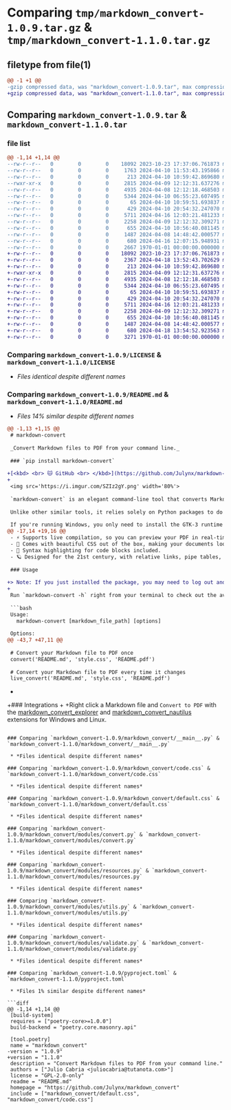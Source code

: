 # Comparing `tmp/markdown_convert-1.0.9.tar.gz` & `tmp/markdown_convert-1.1.0.tar.gz`

## filetype from file(1)

```diff
@@ -1 +1 @@
-gzip compressed data, was "markdown_convert-1.0.9.tar", max compression
+gzip compressed data, was "markdown_convert-1.1.0.tar", max compression
```

## Comparing `markdown_convert-1.0.9.tar` & `markdown_convert-1.1.0.tar`

### file list

```diff
@@ -1,14 +1,14 @@
--rw-r--r--   0        0        0    18092 2023-10-23 17:37:06.761873 markdown_convert-1.0.9/LICENSE
--rw-r--r--   0        0        0     1763 2024-04-10 11:53:43.195866 markdown_convert-1.0.9/README.md
--rw-r--r--   0        0        0      213 2024-04-10 10:59:42.869680 markdown_convert-1.0.9/markdown_convert/__init__.py
--rwxr-xr-x   0        0        0     2815 2024-04-09 12:12:31.637276 markdown_convert-1.0.9/markdown_convert/__main__.py
--rw-r--r--   0        0        0     4935 2024-04-08 12:12:18.468503 markdown_convert-1.0.9/markdown_convert/code.css
--rw-r--r--   0        0        0     5344 2024-04-10 06:55:23.607495 markdown_convert-1.0.9/markdown_convert/default.css
--rw-r--r--   0        0        0       65 2024-04-10 10:59:51.693837 markdown_convert-1.0.9/markdown_convert/modules/__init__.py
--rw-r--r--   0        0        0      429 2024-04-10 20:54:32.247070 markdown_convert-1.0.9/markdown_convert/modules/constants.py
--rw-r--r--   0        0        0     5711 2024-04-16 12:03:21.481233 markdown_convert-1.0.9/markdown_convert/modules/convert.py
--rw-r--r--   0        0        0     2258 2024-04-09 12:12:32.309271 markdown_convert-1.0.9/markdown_convert/modules/resources.py
--rw-r--r--   0        0        0      655 2024-04-10 10:56:40.081145 markdown_convert-1.0.9/markdown_convert/modules/utils.py
--rw-r--r--   0        0        0     1487 2024-04-08 14:48:42.000577 markdown_convert-1.0.9/markdown_convert/modules/validate.py
--rw-r--r--   0        0        0      680 2024-04-16 12:07:15.948931 markdown_convert-1.0.9/pyproject.toml
--rw-r--r--   0        0        0     2667 1970-01-01 00:00:00.000000 markdown_convert-1.0.9/PKG-INFO
+-rw-r--r--   0        0        0    18092 2023-10-23 17:37:06.761873 markdown_convert-1.1.0/LICENSE
+-rw-r--r--   0        0        0     2367 2024-04-18 13:52:43.702629 markdown_convert-1.1.0/README.md
+-rw-r--r--   0        0        0      213 2024-04-10 10:59:42.869680 markdown_convert-1.1.0/markdown_convert/__init__.py
+-rwxr-xr-x   0        0        0     2815 2024-04-09 12:12:31.637276 markdown_convert-1.1.0/markdown_convert/__main__.py
+-rw-r--r--   0        0        0     4935 2024-04-08 12:12:18.468503 markdown_convert-1.1.0/markdown_convert/code.css
+-rw-r--r--   0        0        0     5344 2024-04-10 06:55:23.607495 markdown_convert-1.1.0/markdown_convert/default.css
+-rw-r--r--   0        0        0       65 2024-04-10 10:59:51.693837 markdown_convert-1.1.0/markdown_convert/modules/__init__.py
+-rw-r--r--   0        0        0      429 2024-04-10 20:54:32.247070 markdown_convert-1.1.0/markdown_convert/modules/constants.py
+-rw-r--r--   0        0        0     5711 2024-04-16 12:03:21.481233 markdown_convert-1.1.0/markdown_convert/modules/convert.py
+-rw-r--r--   0        0        0     2258 2024-04-09 12:12:32.309271 markdown_convert-1.1.0/markdown_convert/modules/resources.py
+-rw-r--r--   0        0        0      655 2024-04-10 10:56:40.081145 markdown_convert-1.1.0/markdown_convert/modules/utils.py
+-rw-r--r--   0        0        0     1487 2024-04-08 14:48:42.000577 markdown_convert-1.1.0/markdown_convert/modules/validate.py
+-rw-r--r--   0        0        0      680 2024-04-18 13:54:52.923563 markdown_convert-1.1.0/pyproject.toml
+-rw-r--r--   0        0        0     3271 1970-01-01 00:00:00.000000 markdown_convert-1.1.0/PKG-INFO
```

### Comparing `markdown_convert-1.0.9/LICENSE` & `markdown_convert-1.1.0/LICENSE`

 * *Files identical despite different names*

### Comparing `markdown_convert-1.0.9/README.md` & `markdown_convert-1.1.0/README.md`

 * *Files 14% similar despite different names*

```diff
@@ -1,13 +1,15 @@
 # markdown-convert
 
 _Convert Markdown files to PDF from your command line._
 
 ### `pip install markdown-convert`
 
+[<kbd> <br> 🐱 GitHub <br> </kbd>](https://github.com/Julynx/markdown-convert) [<kbd> <br> 📦 PyPi <br> </kbd>](https://pypi.org/project/markdown_convert) 
+
 <img src='https://i.imgur.com/SZIz2gY.png' width='80%'>
 
 `markdown-convert` is an elegant command-line tool that converts Markdown files to PDF, powered by the amazing `markdown2` and `weasyprint` libraries.
 
 Unlike other similar tools, it relies solely on Python packages to do the job, eliminating the need for any external system-level dependencies when running on Linux.
 
 If you're running Windows, you only need to install the GTK-3 runtime from the following link: [GTK-3 Runtime](https://github.com/tschoonj/GTK-for-Windows-Runtime-Environment-Installer/releases).
@@ -17,14 +19,16 @@
 - ⚡️ Supports live compilation, so you can preview your PDF in real-time as you type.
 - 🌸 Comes with beautiful CSS out of the box, making your documents look great from the start.
 - 🎨 Syntax highlighting for code blocks included.
 - 🪐 Designed for the 21st century, with relative links, pipe tables, and modern CSS paged media features.
 
 ### Usage
 
+> Note: If you just installed the package, you may need to log out and log back in for the `markdown-convert` command to be registered to your PATH.
+
 Run `markdown-convert -h` right from your terminal to check out the available options:
 
 ```bash
 Usage:
   markdown-convert [markdown_file_path] [options]
 
 Options:
@@ -43,7 +47,11 @@
 
 # Convert your Markdown file to PDF once
 convert('README.md', 'style.css', 'README.pdf')
 
 # Convert your Markdown file to PDF every time it changes
 live_convert('README.md', 'style.css', 'README.pdf')
 ```
+
+### Integrations
+
+Right click a Markdown file and `Convert to PDF` with the [markdown_convert_explorer](https://github.com/Julynx/markdown_convert_explorer) and [markdown_convert_nautilus](https://github.com/Julynx/markdown_convert_nautilus) extensions for Windows and Linux.
```

### Comparing `markdown_convert-1.0.9/markdown_convert/__main__.py` & `markdown_convert-1.1.0/markdown_convert/__main__.py`

 * *Files identical despite different names*

### Comparing `markdown_convert-1.0.9/markdown_convert/code.css` & `markdown_convert-1.1.0/markdown_convert/code.css`

 * *Files identical despite different names*

### Comparing `markdown_convert-1.0.9/markdown_convert/default.css` & `markdown_convert-1.1.0/markdown_convert/default.css`

 * *Files identical despite different names*

### Comparing `markdown_convert-1.0.9/markdown_convert/modules/convert.py` & `markdown_convert-1.1.0/markdown_convert/modules/convert.py`

 * *Files identical despite different names*

### Comparing `markdown_convert-1.0.9/markdown_convert/modules/resources.py` & `markdown_convert-1.1.0/markdown_convert/modules/resources.py`

 * *Files identical despite different names*

### Comparing `markdown_convert-1.0.9/markdown_convert/modules/utils.py` & `markdown_convert-1.1.0/markdown_convert/modules/utils.py`

 * *Files identical despite different names*

### Comparing `markdown_convert-1.0.9/markdown_convert/modules/validate.py` & `markdown_convert-1.1.0/markdown_convert/modules/validate.py`

 * *Files identical despite different names*

### Comparing `markdown_convert-1.0.9/pyproject.toml` & `markdown_convert-1.1.0/pyproject.toml`

 * *Files 1% similar despite different names*

```diff
@@ -1,14 +1,14 @@
 [build-system]
 requires = ["poetry-core>=1.0.0"]
 build-backend = "poetry.core.masonry.api"
 
 [tool.poetry]
 name = "markdown_convert"
-version = "1.0.9"
+version = "1.1.0"
 description = "Convert Markdown files to PDF from your command line."
 authors = ["Julio Cabria <juliocabria@tutanota.com>"]
 license = "GPL-2.0-only"
 readme = "README.md"
 homepage = "https://github.com/Julynx/markdown_convert"
 include = ["markdown_convert/default.css", "markdown_convert/code.css"]
```


